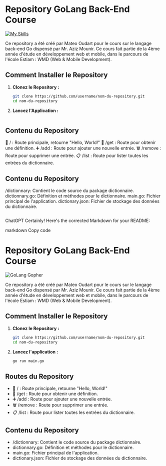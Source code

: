 # Repository GoLang Back-End Course

[![My Skills](https://skillicons.dev/icons?i=go&perline=1)](https://skillicons.dev)

Ce repository a été créé par Mateo Oudart pour le cours sur le langage back-end Go dispensé par Mr. Aziz Mounir. Ce cours fait partie de la 4ème année d'étude en développement web et mobile, dans le parcours de l'école Estiam : WMD (Web & Mobile Development).

## Comment Installer le Repository

1. **Clonez le Repository :**

   ```bash
   git clone https://github.com/username/nom-du-repository.git
   cd nom-du-repository

   ```

2. **Lancez l'Application :**

```go run main.go

```

## Contenu du Repository

🔄 / : Route principale, retourne "Hello, World!"
📖 /get : Route pour obtenir une définition.
➕ /add : Route pour ajouter une nouvelle entrée.
🗑️ /remove : Route pour supprimer une entrée.
📋 /list : Route pour lister toutes les entrées du dictionnaire.

## Contenu du Repository

/dictionnary: Contient le code source du package dictionnaire.
dictionnary.go: Définition et méthodes pour le dictionnaire.
main.go: Fichier principal de l'application.
dictionary.json: Fichier de stockage des données du dictionnaire.

```

```

ChatGPT
Certainly! Here's the corrected Markdown for your README:

markdown
Copy code

# Repository GoLang Back-End Course

![GoLang Gopher](https://blog.golang.org/gopher/gopher.png)

Ce repository a été créé par Mateo Oudart pour le cours sur le langage back-end Go dispensé par Mr. Aziz Mounir. Ce cours fait partie de la 4ème année d'étude en développement web et mobile, dans le parcours de l'école Estiam : WMD (Web & Mobile Development).

## Comment Installer le Repository

1. **Clonez le Repository :**

   ```bash
   git clone https://github.com/username/nom-du-repository.git
   cd nom-du-repository

   ```

1. **Lancez l'application :**
   ```bash
   go run main.go
   ```

## Routes du Repository

- 🔄 / : Route principale, retourne "Hello, World!"
- 📖 /get : Route pour obtenir une définition.
- ➕ /add : Route pour ajouter une nouvelle entrée.
- 🗑️ /remove : Route pour supprimer une entrée.
- 📋 /list : Route pour lister toutes les entrées du dictionnaire.

## Contenu du Repository

- /dictionnary: Contient le code source du package dictionnaire.
- dictionnary.go: Définition et méthodes pour le dictionnaire.
- main.go: Fichier principal de l'application.
- dictionary.json: Fichier de stockage des données du dictionnaire.
